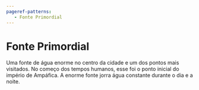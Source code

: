 ```yaml
---
pageref-patterns:
   - Fonte Primordial
---
```

# Fonte Primordial

Uma fonte de água enorme no centro da cidade e um dos pontos mais visitados. No começo dos tempos humanos, esse foi o ponto inicial do império de Ampáfica. A enorme fonte jorra água constante durante o dia e a noite.
